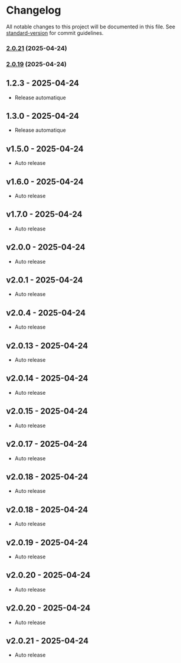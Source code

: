# Changelog

All notable changes to this project will be documented in this file. See [standard-version](https://github.com/conventional-changelog/standard-version) for commit guidelines.

### [2.0.21](https://github.com/Lukas-Bouhlel/palindrome/compare/v2.0.20...v2.0.21) (2025-04-24)

### [2.0.19](https://github.com/Lukas-Bouhlel/palindrome/compare/v2.0.18...v2.0.19) (2025-04-24)

## 1.2.3 - 2025-04-24
- Release automatique

## 1.3.0 - 2025-04-24
- Release automatique

## v1.5.0 - 2025-04-24
- Auto release

## v1.6.0 - 2025-04-24
- Auto release

## v1.7.0 - 2025-04-24
- Auto release

## v2.0.0 - 2025-04-24
- Auto release

## v2.0.1 - 2025-04-24
- Auto release

## v2.0.4 - 2025-04-24
- Auto release

## v2.0.13 - 2025-04-24
- Auto release

## v2.0.14 - 2025-04-24
- Auto release

## v2.0.15 - 2025-04-24
- Auto release

## v2.0.17 - 2025-04-24
- Auto release

## v2.0.18 - 2025-04-24
- Auto release

## v2.0.18 - 2025-04-24
- Auto release

## v2.0.19 - 2025-04-24
- Auto release

## v2.0.20 - 2025-04-24
- Auto release

## v2.0.20 - 2025-04-24
- Auto release

## v2.0.21 - 2025-04-24
- Auto release
